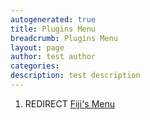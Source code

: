 ```yaml
---
autogenerated: true
title: Plugins Menu
breadcrumb: Plugins Menu
layout: page
author: test author
categories: 
description: test description
---
```


1.  REDIRECT [Fiji's Menu](Fiji's_Menu "wikilink")
